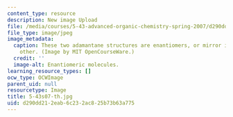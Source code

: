```yaml
---
content_type: resource
description: New image Upload
file: /media/courses/5-43-advanced-organic-chemistry-spring-2007/d290dd212eab6c232ac825b73b63a775_5-43s07-th.jpg
file_type: image/jpeg
image_metadata:
  caption: These two adamantane structures are enantiomers, or mirror images, of each
    other. (Image by MIT OpenCourseWare.)
  credit: ''
  image-alt: Enantiomeric molecules.
learning_resource_types: []
ocw_type: OCWImage
parent_uid: null
resourcetype: Image
title: 5-43s07-th.jpg
uid: d290dd21-2eab-6c23-2ac8-25b73b63a775
---
```

